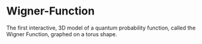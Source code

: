 # Wigner-Function
The first interactive, 3D model of a quantum probability function, called the Wigner Function, graphed on a torus shape. 

